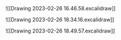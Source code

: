 ![[Drawing 2023-02-26 16.46.58.excalidraw]]

![[Drawing 2023-02-26 18.34.16.excalidraw]]

![[Drawing 2023-02-26 18.49.57.excalidraw]]
